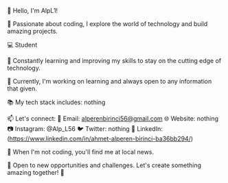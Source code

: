 👋 Hello, I'm AlpL1!

🚀 Passionate about coding, I explore the world of technology and build amazing projects.

💻 Student

🌟 Constantly learning and improving my skills to stay on the cutting edge of technology.

🔧 Currently, I'm working on learning and always open to any information that given.

📚 My tech stack includes: nothing

📫 Let's connect:
📧 Email: alperenbirinci56@gmail.com
🌐 Website: nothing
📷 Instagram: @Alp_L56
🐦 Twitter: nothing
👔 LinkedIn: (https://www.linkedin.com/in/ahmet-alperen-birinci-ba36bb294/)

🚴 When I'm not coding, you'll find me at local news.

🌈 Open to new opportunities and challenges. Let's create something amazing together! 🚀
